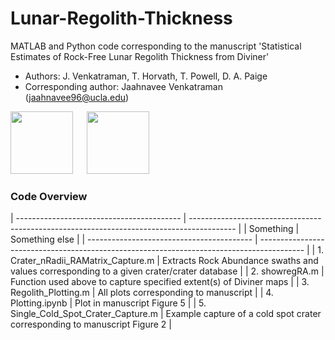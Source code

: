 # Lunar-Regolith-Thickness

MATLAB and Python code corresponding to the manuscript 'Statistical Estimates of Rock-Free Lunar Regolith Thickness from Diviner'

- Authors: J. Venkatraman, T. Horvath, T. Powell, D. A. Paige
- Corresponding author: Jaahnavee Venkatraman (jaahnavee96@ucla.edu)

<p float="left">
  <img src="https://user-images.githubusercontent.com/43011604/191855862-48be9576-232f-45b4-aea7-37a5c623f57e.png" height="100">
  &emsp;
  <img src="https://user-images.githubusercontent.com/43011604/191856362-45fdf5ab-52ea-4c5a-b3be-29968f01eab5.png" height="100">
 </p>

### Code Overview

| ----------------------------------------- | ----------------------------------------------------------------------------------------- |
| Something                                 | Something else                                                                            |
| ----------------------------------------- | ----------------------------------------------------------------------------------------- |
| 1. Crater_nRadii_RAMatrix_Capture.m       | Extracts Rock Abundance swaths and values corresponding to a given crater/crater database |
| 2. showregRA.m                            | Function used above to capture specified extent(s) of Diviner maps                        |
| 3. Regolith_Plotting.m                    | All plots corresponding to manuscript                                                     |
| 4. Plotting.ipynb                         | Plot in manuscript Figure 5                                                               |
| 5. Single_Cold_Spot_Crater_Capture.m      | Example capture of a cold spot crater corresponding to manuscript Figure 2                |
